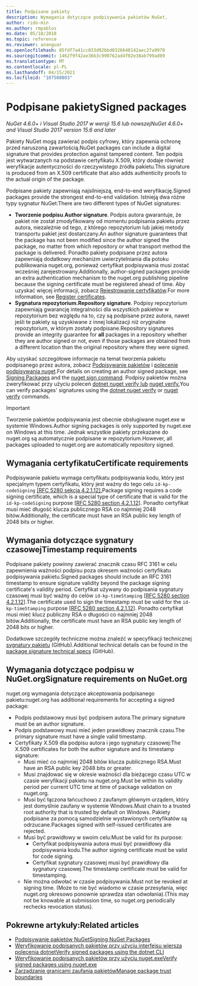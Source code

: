 ```yaml
---
title: Podpisane pakiety
description: Wymagania dotyczące podpisywania pakietów NuGet.
author: rido-min
ms.author: rmpablos
ms.date: 05/18/2018
ms.topic: reference
ms.reviewer: ananguar
ms.openlocfilehash: 85fdf7a41cc033d92bbd0326648142aec27a9970
ms.sourcegitcommit: 1462f9f42ae36b3c990762ad4f02e38ab799ad09
ms.translationtype: MT
ms.contentlocale: pl-PL
ms.lasthandoff: 04/15/2021
ms.locfileid: "107508803"
---
```

# <a name="signed-packages"></a><span data-ttu-id="cf534-103">Podpisane pakiety</span><span class="sxs-lookup"><span data-stu-id="cf534-103">Signed packages</span></span>

<span data-ttu-id="cf534-104">*NuGet 4.6.0+ i Visual Studio 2017 w wersji 15.6 lub nowszej*</span><span class="sxs-lookup"><span data-stu-id="cf534-104">*NuGet 4.6.0+ and Visual Studio 2017 version 15.6 and later*</span></span>

<span data-ttu-id="cf534-105">Pakiety NuGet mogą zawierać podpis cyfrowy, który zapewnia ochronę przed naruszoną zawartością.</span><span class="sxs-lookup"><span data-stu-id="cf534-105">NuGet packages can include a digital signature that provides protection against tampered content.</span></span> <span data-ttu-id="cf534-106">Ten podpis jest wytwarzanych na podstawie certyfikatu X.509, który dodaje również weryfikacje autentyczności do rzeczywistego źródła pakietu.</span><span class="sxs-lookup"><span data-stu-id="cf534-106">This signature is produced from an X.509 certificate that also adds authenticity proofs to the actual origin of the package.</span></span>

<span data-ttu-id="cf534-107">Podpisane pakiety zapewniają najsilniejszą, end-to-end weryfikację.</span><span class="sxs-lookup"><span data-stu-id="cf534-107">Signed packages provide the strongest end-to-end validation.</span></span> <span data-ttu-id="cf534-108">Istnieją dwa różne typy sygnatur NuGet:</span><span class="sxs-lookup"><span data-stu-id="cf534-108">There are two different types of NuGet signatures:</span></span>
- <span data-ttu-id="cf534-109">**Tworzenie podpisu**.</span><span class="sxs-lookup"><span data-stu-id="cf534-109">**Author signature**.</span></span> <span data-ttu-id="cf534-110">Podpis autora gwarantuje, że pakiet nie został zmodyfikowany od momentu podpisania pakietu przez autora, niezależnie od tego, z którego repozytorium lub jakiej metody transportu pakiet jest dostarczany.</span><span class="sxs-lookup"><span data-stu-id="cf534-110">An author signature guarantees that the package has not been modified since the author signed the package, no matter from which repository or what transport method the package is delivered.</span></span> <span data-ttu-id="cf534-111">Ponadto pakiety podpisane przez autora zapewniają dodatkowy mechanizm uwierzytelniania dla potoku publikowania nuget.org, ponieważ certyfikat podpisywania musi zostać wcześniej zarejestrowany.</span><span class="sxs-lookup"><span data-stu-id="cf534-111">Additionally, author-signed packages provide an extra authentication mechanism to the nuget.org publishing pipeline because the signing certificate must be registered ahead of time.</span></span> <span data-ttu-id="cf534-112">Aby uzyskać więcej informacji, zobacz [Rejestrowanie certyfikatów](#signature-requirements-on-nugetorg).</span><span class="sxs-lookup"><span data-stu-id="cf534-112">For more information, see [Register certificates](#signature-requirements-on-nugetorg).</span></span>
- <span data-ttu-id="cf534-113">**Sygnatura repozytorium.**</span><span class="sxs-lookup"><span data-stu-id="cf534-113">**Repository signature**.</span></span> <span data-ttu-id="cf534-114">Podpisy repozytorium zapewniają gwarancję  integralności dla wszystkich pakietów w repozytorium bez względu na to, czy są podpisane przez autora, nawet jeśli te pakiety są uzyskiwane z innej lokalizacji niż oryginalne repozytorium, w którym zostały podpisane.</span><span class="sxs-lookup"><span data-stu-id="cf534-114">Repository signatures provide an integrity guarantee for **all** packages in a repository whether they are author signed or not, even if those packages are obtained from a different location than the original repository where they were signed.</span></span>   

<span data-ttu-id="cf534-115">Aby uzyskać szczegółowe informacje na temat tworzenia pakietu podpisanego przez autora, zobacz [Podpisywanie pakietów](../create-packages/Sign-a-package.md) i [polecenie podpisywania nuget](../reference/cli-reference/cli-ref-sign.md).</span><span class="sxs-lookup"><span data-stu-id="cf534-115">For details on creating an author signed package, see [Signing Packages](../create-packages/Sign-a-package.md) and the [nuget sign command](../reference/cli-reference/cli-ref-sign.md).</span></span> <span data-ttu-id="cf534-116">Podpisy pakietów można zweryfikować przy użyciu poleceń [dotnet nuget verify lub](/dotnet/core/tools/dotnet-nuget-verify) [nuget verify.](../reference/cli-reference/cli-ref-verify.md)</span><span class="sxs-lookup"><span data-stu-id="cf534-116">You can verify packages' signatures using the [dotnet nuget verify](/dotnet/core/tools/dotnet-nuget-verify) or [nuget verify](../reference/cli-reference/cli-ref-verify.md) commands.</span></span>

> [!Important]
> <span data-ttu-id="cf534-117">Tworzenie pakietów podpisywania jest obecnie obsługiwane nuget.exe w systemie Windows.</span><span class="sxs-lookup"><span data-stu-id="cf534-117">Author signing packages is only supported by nuget.exe on Windows at this time.</span></span> <span data-ttu-id="cf534-118">Jednak wszystkie pakiety przekazane do nuget.org są automatycznie podpisane w repozytorium.</span><span class="sxs-lookup"><span data-stu-id="cf534-118">However, all packages uploaded to nuget.org are automatically repository signed.</span></span>

## <a name="certificate-requirements"></a><span data-ttu-id="cf534-119">Wymagania certyfikatu</span><span class="sxs-lookup"><span data-stu-id="cf534-119">Certificate requirements</span></span>

<span data-ttu-id="cf534-120">Podpisywanie pakietu wymaga certyfikatu podpisywania kodu, który jest specjalnym typem certyfikatu, który jest ważny do tego celu `id-kp-codeSigning` [[RFC 5280 sekcja 4.2.1.12].](https://tools.ietf.org/html/rfc5280#section-4.2.1.12)</span><span class="sxs-lookup"><span data-stu-id="cf534-120">Package signing requires a code signing certificate, which is a special type of certificate that is valid for the `id-kp-codeSigning` purpose [[RFC 5280 section 4.2.1.12](https://tools.ietf.org/html/rfc5280#section-4.2.1.12)].</span></span> <span data-ttu-id="cf534-121">Ponadto certyfikat musi mieć długość klucza publicznego RSA co najmniej 2048 bitów.</span><span class="sxs-lookup"><span data-stu-id="cf534-121">Additionally, the certificate must have an RSA public key length of 2048 bits or higher.</span></span>

## <a name="timestamp-requirements"></a><span data-ttu-id="cf534-122">Wymagania dotyczące sygnatury czasowej</span><span class="sxs-lookup"><span data-stu-id="cf534-122">Timestamp requirements</span></span>

<span data-ttu-id="cf534-123">Podpisane pakiety powinny zawierać znacznik czasu RFC 3161 w celu zapewnienia ważności podpisu poza okresem ważności certyfikatu podpisywania pakietu.</span><span class="sxs-lookup"><span data-stu-id="cf534-123">Signed packages should include an RFC 3161 timestamp to ensure signature validity beyond the package signing certificate's validity period.</span></span> <span data-ttu-id="cf534-124">Certyfikat używany do podpisania sygnatury czasowej musi być ważny do celów `id-kp-timeStamping` [[RFC 5280 section 4.2.1.12](https://tools.ietf.org/html/rfc5280#section-4.2.1.12)].</span><span class="sxs-lookup"><span data-stu-id="cf534-124">The certificate used to sign the timestamp must be valid for the `id-kp-timeStamping` purpose [[RFC 5280 section 4.2.1.12](https://tools.ietf.org/html/rfc5280#section-4.2.1.12)].</span></span> <span data-ttu-id="cf534-125">Ponadto certyfikat musi mieć klucz publiczny RSA o długości co najmniej 2048 bitów.</span><span class="sxs-lookup"><span data-stu-id="cf534-125">Additionally, the certificate must have an RSA public key length of 2048 bits or higher.</span></span>

<span data-ttu-id="cf534-126">Dodatkowe szczegóły techniczne można znaleźć w specyfikacji technicznej [sygnatury pakietu](https://github.com/NuGet/Home/wiki/Package-Signatures-Technical-Details) (GitHub).</span><span class="sxs-lookup"><span data-stu-id="cf534-126">Additional technical details can be found in the [package signature technical specs](https://github.com/NuGet/Home/wiki/Package-Signatures-Technical-Details) (GitHub).</span></span>

## <a name="signature-requirements-on-nugetorg"></a><span data-ttu-id="cf534-127">Wymagania dotyczące podpisu w NuGet.org</span><span class="sxs-lookup"><span data-stu-id="cf534-127">Signature requirements on NuGet.org</span></span>

<span data-ttu-id="cf534-128">nuget.org wymagania dotyczące akceptowania podpisanego pakietu:</span><span class="sxs-lookup"><span data-stu-id="cf534-128">nuget.org has additional requirements for accepting a signed package:</span></span>

- <span data-ttu-id="cf534-129">Podpis podstawowy musi być podpisem autora.</span><span class="sxs-lookup"><span data-stu-id="cf534-129">The primary signature must be an author signature.</span></span>
- <span data-ttu-id="cf534-130">Podpis podstawowy musi mieć jeden prawidłowy znacznik czasu.</span><span class="sxs-lookup"><span data-stu-id="cf534-130">The primary signature must have a single valid timestamp.</span></span>
- <span data-ttu-id="cf534-131">Certyfikaty X.509 dla podpisu autora i jego sygnatury czasowej:</span><span class="sxs-lookup"><span data-stu-id="cf534-131">The X.509 certificates for both the author signature and its timestamp signature:</span></span>
  - <span data-ttu-id="cf534-132">Musi mieć co najmniej 2048 bitów klucza publicznego RSA.</span><span class="sxs-lookup"><span data-stu-id="cf534-132">Must have an RSA public key 2048 bits or greater.</span></span>
  - <span data-ttu-id="cf534-133">Musi znajdować się w okresie ważności dla bieżącego czasu UTC w czasie weryfikacji pakietu na nuget.org.</span><span class="sxs-lookup"><span data-stu-id="cf534-133">Must be within its validity period per current UTC time at time of package validation on nuget.org.</span></span>
  - <span data-ttu-id="cf534-134">Musi być łączona łańcuchowo z zaufanym głównym urządem, który jest domyślnie zaufany w systemie Windows.</span><span class="sxs-lookup"><span data-stu-id="cf534-134">Must chain to a trusted root authority that is trusted by default on Windows.</span></span> <span data-ttu-id="cf534-135">Pakiety podpisane za pomocą samodzielnie wystawionych certyfikatów są odrzucane.</span><span class="sxs-lookup"><span data-stu-id="cf534-135">Packages signed with self-issued certificates are rejected.</span></span>
  - <span data-ttu-id="cf534-136">Musi być prawidłowy w swoim celu:</span><span class="sxs-lookup"><span data-stu-id="cf534-136">Must be valid for its purpose:</span></span> 
    - <span data-ttu-id="cf534-137">Certyfikat podpisywania autora musi być prawidłowy dla podpisywania kodu.</span><span class="sxs-lookup"><span data-stu-id="cf534-137">The author signing certificate must be valid for code signing.</span></span>
    - <span data-ttu-id="cf534-138">Certyfikat sygnatury czasowej musi być prawidłowy dla sygnatury czasowej.</span><span class="sxs-lookup"><span data-stu-id="cf534-138">The timestamp certificate must be valid for timestamping.</span></span>
  - <span data-ttu-id="cf534-139">Nie można odwołać w czasie podpisywania.</span><span class="sxs-lookup"><span data-stu-id="cf534-139">Must not be revoked at signing time.</span></span> <span data-ttu-id="cf534-140">(Może to nie być wiadomo w czasie przesyłania, więc nuget.org okresowo ponownie sprawdza stan odwołania).</span><span class="sxs-lookup"><span data-stu-id="cf534-140">(This may not be knowable at submission time, so nuget.org periodically rechecks revocation status).</span></span>
  
  
## <a name="related-articles"></a><span data-ttu-id="cf534-141">Pokrewne artykuły:</span><span class="sxs-lookup"><span data-stu-id="cf534-141">Related articles</span></span>

- [<span data-ttu-id="cf534-142">Podpisywanie pakietów NuGet</span><span class="sxs-lookup"><span data-stu-id="cf534-142">Signing NuGet Packages</span></span>](../create-packages/Sign-a-Package.md)
- [<span data-ttu-id="cf534-143">Weryfikowanie podpisanych pakietów przy użyciu interfejsu wiersza polecenia dotnet</span><span class="sxs-lookup"><span data-stu-id="cf534-143">Verify signed packages using the dotnet CLI</span></span>](/dotnet/core/tools/dotnet-nuget-verify)
- [<span data-ttu-id="cf534-144">Weryfikowanie podpisanych pakietów przy użyciu nuget.exe</span><span class="sxs-lookup"><span data-stu-id="cf534-144">Verify signed packages using nuget.exe</span></span>](../reference/cli-reference/cli-ref-verify.md)
- [<span data-ttu-id="cf534-145">Zarządzanie granicami zaufania pakietów</span><span class="sxs-lookup"><span data-stu-id="cf534-145">Manage package trust boundaries</span></span>](../consume-packages/installing-signed-packages.md)
